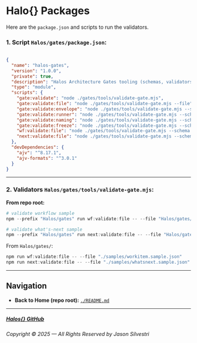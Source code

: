 ﻿# Halo\{\} Packages

Here are the `package.json` and scripts to run the validators.

### 1. Script `Halos/gates/package.json`:

```json
 
{
  "name": "halos-gates",
  "version": "1.0.0",
  "private": true,
  "description": "Halos Architecture Gates tooling (schemas, validators, utilities).",
  "type": "module",
  "scripts": {
    "gate:validate": "node ./gates/tools/validate-gate.mjs",
    "gate:validate:file": "node ./gates/tools/validate-gate.mjs --file",
    "gate:validate:envelope": "node ./gates/tools/validate-gate.mjs --schema envelope --file",
    "gate:validate:runner": "node ./gates/tools/validate-gate.mjs --schema runner --file",
    "gate:validate:naming": "node ./gates/tools/validate-gate.mjs --schema naming --file",
    "gate:validate:freeze": "node ./gates/tools/validate-gate.mjs --schema freeze --file",
    "wf:validate:file": "node ./gates/tools/validate-gate.mjs --schema workflow --file",
    "next:validate:file": "node ./gates/tools/validate-gate.mjs --schema whatsnext --file"
  },
  "devDependencies": {
    "ajv": "^8.17.1",
    "ajv-formats": "^3.0.1"
  }
}


 ```

---


### 2. Validators `Halos/gates/tools/validate-gate.mjs`:

**From repo root:**

```powershell
# validate workflow sample
npm --prefix "Halos/gates" run wf:validate:file -- --file "Halos/gates/samples/workitem.sample.json"

# validate what's-next sample
npm --prefix "Halos/gates" run next:validate:file -- --file "Halos/gates/samples/whatsnext.sample.json"
```

From `Halos/gates/`:

```powershell
npm run wf:validate:file -- --file "./samples/workitem.sample.json"
npm run next:validate:file -- --file "./samples/whatsnext.sample.json"
```

---

## Navigation

- **Back to Home (repo root):** [`./README.md`](./README.md)

---

##### [Halos\{\} GitHub](https://github.com/JasonSilvestri/Halos)

###### Copyright © 2025 — All Rights Reserved by Jason Silvestri